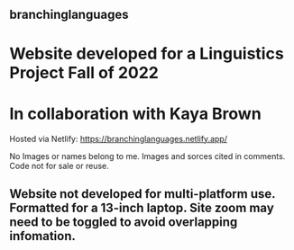 ## branchinglanguages

# Website developed for a Linguistics Project Fall of 2022
# In collaboration with Kaya Brown

Hosted via Netlify: https://branchinglanguages.netlify.app/

No Images or names belong to me. Images and sorces cited in comments. Code not for sale or reuse.

## Website not developed for multi-platform use. Formatted for a 13-inch laptop. Site zoom may need to be toggled to avoid overlapping infomation.
